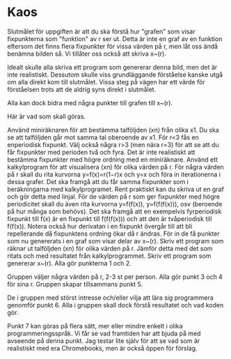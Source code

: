 # Kaos
Slutmålet för uppgiften är att du ska förstå hur "grafen" som visar fixpunkterna som "funktion" av r ser ut. Detta är inte en graf av en funktion eftersom det finns flera fixpunkter för vissa värden på r, men låt oss ändå benämna bilden så. Vi tillåter oss också att skriva x~(r).

Idealt skulle alla skriva ett program som genererar denna bild, men det är inte realistiskt. Dessutom skulle viss grundläggande förståelse kanske utgå om alla direkt kom till slutmålet. Vissa steg på vägen har ett värde för förståelsen trots att de aldrig syns direkt i slutmålet.

Alla kan dock bidra med några punkter till grafen till x~(r).

Här är vad som skall göras.

Använd miniräknaren för att bestämma talföljden (xn) från olika x1. Du ska se att talföljden går mot samma tal oberoende av x1. För r<3 fås en enperiodisk fixpunkt. Välj också några r>3 (men nära r=3) för att se att du får fixpunkter med perioden två och fyra. Det är inte realistiskt att bestämma fixpunkter med högre ordning med en miniräknare.
Använd ett kalkylprogram för att visualisera (xn) för olika värden på r.
För några värden på r skall du rita kurvorna y=f(x)=r(1−r)x och y=x och föra in iterationerna i dessa grafer. Det ska framgå att du får samma fixpunkter som i beräkningarna med kalkylprogramet. Rent praktiskt kan du skriva ut en graf och gör detta med linjal.
För de värden på r som ger fixpunkter med högre periodicitet skall du även rita kurvorna y=f(f(x)), y=f(f(f(x))), osv (beroende på hur många som behövs). Det ska framgå att en exempelvis fyrperiodisk fixpunkt till f(x) är en fixpunkt till f(f(f(x))) och att den är tvåperiodisk till f(f(x)). Notera också hur derivatan i en fixpunkt övergår till att bli repellerande då fixpunktens ordning ökar då r ändras.
För in de få punkter som nu genererats i en graf som visar delar av x~(r).
Skriv ett program som räknar ut talföljden (xn) för olika värden på r. Jämför detta med det som ritats och med resultatet från kalkylprogrammet.
Skriv ett program som genererar x~(r).
Alla gör punkterna 1 och 2.

Gruppen väljer några värden på r, 2-3 st per person. Alla gör punkt 3 och 4 för sina r. Gruppen skapar tillsammans punkt 5.

De i gruppen med störst intresse och/eller vilja att lära sig programmera genomför punkt 6. Alla i gruppen skall dock förstå resultatet och vad koden gör.

Punkt 7 kan göras på flera sätt, mer eller mindre enkelt i olika programmeringsspråk. Vi får se vad framtiden har att bjuda på med avseende på denna punkt. Jag testar lite själv för att se vad som är realistiskt med era Chromebooks, men är också öppen för förslag.
